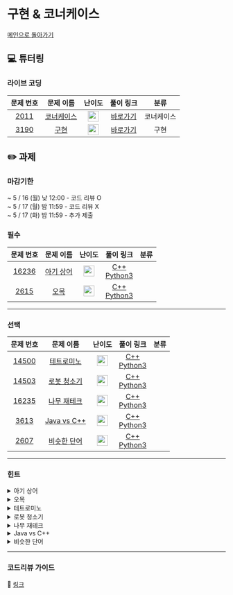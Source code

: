 # 구현 & 코너케이스

[메인으로 돌아가기](https://github.com/Altu-Bitu-2/Notice)

## 💻 튜터링

### 라이브 코딩

|문제 번호|문제 이름|난이도|풀이 링크|분류|
| :-----: | :-----: | :-----: | :-----: | :-----: |
|<a href="https://www.acmicpc.net/problem/1753" target="_blank">2011</a>|<a href="https://www.acmicpc.net/problem/2011" target="_blank">코너케이스</a>|<img height="25px" width="25px" src="https://static.solved.ac/tier_small/11.svg"/>|[바로가기]()|코너케이스|
|<a href="https://www.acmicpc.net/problem/11404" target="_blank">3190</a>|<a href="https://www.acmicpc.net/problem/3190" target="_blank">구현</a>|<img height="25px" width="25px" src="https://static.solved.ac/tier_small/11.svg"/>|[바로가기]()|구현|



## ✏️ 과제
### 마감기한
~ 5 / 16 (월) 낮 12:00 - 코드 리뷰 O </br>
~ 5 / 17 (월) 밤 11:59 - 코드 리뷰 X </br>
~ 5 / 17 (화) 밤 11:59 - 추가 제출 </br>

### 필수

|문제 번호|문제 이름|난이도|풀이 링크|분류|
| :-----: | :-----: | :-----: | :-----: | :-----: |
|<a href="https://www.acmicpc.net/problem/16236" target="_blank">16236</a>|<a href="https://www.acmicpc.net/problem/16236" target="_blank">아기 상어</a>|<img height="25px" width="25px" src="https://static.solved.ac/tier_small/13.svg"/>|[C++]()<br/>[Python3]()||
|<a href="https://www.acmicpc.net/problem/2615" target="_blank">2615</a>|<a href="https://www.acmicpc.net/problem/2615" target="_blank">오목</a>|<img height="25px" width="25px" src="https://static.solved.ac/tier_small/9.svg"/>|[C++]()<br/>[Python3]()||

---

### 선택

|문제 번호|문제 이름|난이도|풀이 링크|분류|
| :-----: | :-----: | :-----: | :-----: | :-----: |
|<a href="https://www.acmicpc.net/problem/14500" target="_blank">14500</a>|<a href="https://www.acmicpc.net/problem/14500" target="_blank">테트로미노</a>|<img height="25px" width="25px" src="https://static.solved.ac/tier_small/11.svg"/>|[C++]()<br/>[Python3]()|         |
|<a href="https://www.acmicpc.net/problem/14503" target="_blank">14503</a>|<a href="https://www.acmicpc.net/problem/14503" target="_blank">로봇 청소기</a>|<img height="25px" width="25px" src="https://static.solved.ac/tier_small/11.svg"/>|[C++]()<br/>[Python3]()|  |
|<a href="https://www.acmicpc.net/problem/16235" target="_blank">16235</a>|<a href="https://www.acmicpc.net/problem/16235" target="_blank">나무 재테크</a>|<img height="25px" width="25px" src="https://static.solved.ac/tier_small/12.svg"/>|[C++]()<br/>[Python3]()||
|<a href="https://www.acmicpc.net/problem/3613" target="_blank">3613</a>|<a href="https://www.acmicpc.net/problem/13613" target="_blank">Java vs C++</a>|<img height="25px" width="25px" src="https://static.solved.ac/tier_small/8.svg"/>|[C++]()<br/>[Python3]()||
|<a href="https://www.acmicpc.net/problem/2607" target="_blank">2607</a>|<a href="https://www.acmicpc.net/problem/2607" target="_blank">비슷한 단어</a>|<img height="25px" width="25px" src="https://static.solved.ac/tier_small/7.svg"/>|[C++]()<br/>[Python3]()||



---

### 힌트
<details>
<summary>아기 상어</summary>
<div markdown="1">
&nbsp;&nbsp;&nbsp;&nbsp;
  
</div>
</details>

<details>
<summary>오목</summary>
<div markdown="1">
&nbsp;&nbsp;&nbsp;&nbsp;
  
</div>
</details>

<details>
<summary>테트로미노</summary>
<div markdown="1">
&nbsp;&nbsp;&nbsp;&nbsp;
  
</div>
</details>

<details>
<summary>로봇 청소기</summary>
<div markdown="1">
&nbsp;&nbsp;&nbsp;&nbsp;
  
</div>
</details>

<details>
<summary>나무 재테크</summary>
<div markdown="1">
&nbsp;&nbsp;&nbsp;&nbsp;
  
</div>
</details>

<details>
<summary>Java vs C++</summary>
<div markdown="1">
&nbsp;&nbsp;&nbsp;&nbsp;
  
</div>
</details>

<details>
<summary>비슷한 단어</summary>
<div markdown="1">
&nbsp;&nbsp;&nbsp;&nbsp;
  
</div>
</details>


---

### 코드리뷰 가이드

🔗 [링크]()
